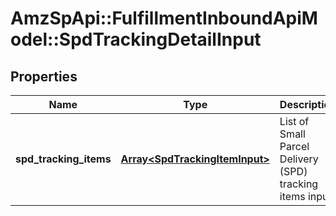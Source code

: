 # AmzSpApi::FulfillmentInboundApiModel::SpdTrackingDetailInput

## Properties
Name | Type | Description | Notes
------------ | ------------- | ------------- | -------------
**spd_tracking_items** | [**Array&lt;SpdTrackingItemInput&gt;**](SpdTrackingItemInput.md) | List of Small Parcel Delivery (SPD) tracking items input. | 

